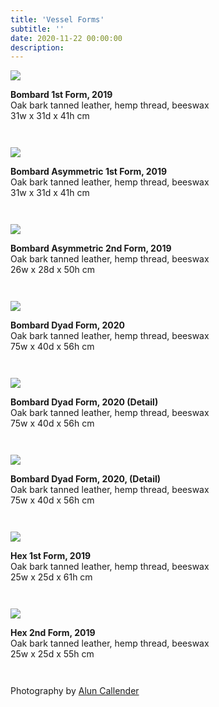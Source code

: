 ```yaml
---
title: 'Vessel Forms'
subtitle: ''
date: 2020-11-22 00:00:00
description: 
---
```


<div style="max-width: 800px">

<img src="/images/new/sculptures/vessel-forms/1.jpg" />

<p style="margin-left: 0; padding-bottom: 2em">
	<b>Bombard 1st Form, 2019</b><br />
	Oak bark tanned leather, hemp thread, beeswax<br />
	31w x 31d x 41h cm
</p>

<img src="/images/new/sculptures/vessel-forms/2.jpg" />

<p style="margin-left: 0; padding-bottom: 2em">
	<b>Bombard Asymmetric 1st Form, 2019</b><br />
	Oak bark tanned leather, hemp thread, beeswax<br />
	31w x 31d x 41h cm
</p>

<img src="/images/new/sculptures/vessel-forms/3.jpg" />

<p style="margin-left: 0; padding-bottom: 2em">
	<b>Bombard Asymmetric 2nd Form, 2019</b><br />
	Oak bark tanned leather, hemp thread, beeswax<br />
	26w x 28d x 50h cm
</p>

<img src="/images/new/sculptures/vessel-forms/4.jpg" />

<p style="margin-left: 0; padding-bottom: 2em">
	<b>Bombard Dyad Form, 2020</b><br />
	Oak bark tanned leather, hemp thread, beeswax<br />
	75w x 40d x 56h cm
</p>

<img src="/images/new/sculptures/vessel-forms/5.jpg" />

<p style="margin-left: 0; padding-bottom: 2em">
	<b>Bombard Dyad Form, 2020 (Detail)</b><br />
	Oak bark tanned leather, hemp thread, beeswax<br />
	75w x 40d x 56h cm
</p>

<img src="/images/new/sculptures/vessel-forms/6.jpg" />

<p style="margin-left: 0; padding-bottom: 2em">
	<b>Bombard Dyad Form, 2020, (Detail)</b><br />
	Oak bark tanned leather, hemp thread, beeswax<br />
	75w x 40d x 56h cm
</p>

<img src="/images/new/sculptures/vessel-forms/7.jpg" />

<p style="margin-left: 0; padding-bottom: 2em">
	<b>Hex 1st Form, 2019</b><br />
	Oak bark tanned leather, hemp thread, beeswax<br />
	25w x 25d x 61h cm
</p>

<img src="/images/new/sculptures/vessel-forms/8.jpg" />

<p style="margin-left: 0; padding-bottom: 2em">
	<b>Hex 2nd Form, 2019</b><br />
	Oak bark tanned leather, hemp thread, beeswax<br />
	25w x 25d x 55h cm
</p>

<p style="margin-left: 0; padding-bottom: 2em">
  Photography by <a href="https://aluncallender.com/">Alun Callender</a>
</p>

</div>

